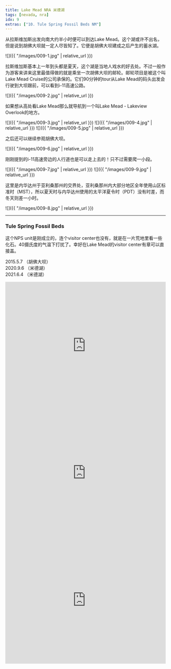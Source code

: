 ```yaml
---
title: Lake Mead NRA 米德湖
tags: [nevada, nra]
idx: 9
extras: ["10. Tule Spring Fossil Beds NM"]
---
```


从拉斯维加斯出发向南大约半小时便可以到达Lake Mead。这个湖或许不出名，但是说到胡佛大坝就一定人尽皆知了。它便是胡佛大坝建成之后产生的蓄水湖。

![]({{ "/images/009-1.jpg" | relative_url }})

拉斯维加斯基本上一年到头都是夏天，这个湖是当地人戏水的好去处。不过一般作为游客来讲来这里最值得做的就是乘坐一次胡佛大坝的邮轮。邮轮项目是被这个叫Lake Mead Cruise的公司承保的。它们90分钟的tour从Lake Mead的码头出发会行驶到大坝跟前，可以看到i-11高速公路。

![]({{ "/images/009-2.jpg" | relative_url }})

如果想从高处看Lake Mead那么就导航到一个叫Lake Mead - Lakeview Overlook的地方。

![]({{ "/images/009-3.jpg" | relative_url }})
![]({{ "/images/009-4.jpg" | relative_url }})
![]({{ "/images/009-5.jpg" | relative_url }})

之后还可以继续参观胡佛大坝。

![]({{ "/images/009-6.jpg" | relative_url }})

刚刚提到的i-11高速旁边的人行道也是可以走上去的！只不过需要爬一小段。

![]({{ "/images/009-7.jpg" | relative_url }})
![]({{ "/images/009-9.jpg" | relative_url }})

这里是内华达州于亚利桑那州的交界处，亚利桑那州内大部分地区全年使用山区标准时（MST），所以夏天时与内华达州使用的太平洋夏令时（PDT）没有时差，而冬天则差一小时。

![]({{ "/images/009-8.jpg" | relative_url }})

---

### Tule Spring Fossil Beds
这个NPS unit是刚成立的，连个visitor center也没有，就是在一片荒地里看一些化石。40摄氏度的气温下打扰了。幸好在Lake Mead的visitor center有章可以直接盖。

2015.5.7 （胡佛大坝）<br>
2020.9.6 （米德湖）<br>
2021.6.4 （米德湖）

<iframe src="https://www.google.com/maps/embed?pb=!1m14!1m8!1m3!1d411836.1806008137!2d-113.65480910195306!3d36.25236284431797!3m2!1i1024!2i768!4f13.1!3m3!1m2!1s0x80c92c9085fe56db%3A0x44bb40f6acfd63be!2sLake%20Mead%20Visitor%20Center!5e0!3m2!1sen!2sus!4v1652162182519!5m2!1sen!2sus" width="100%" height="400" style="border:0;" allowfullscreen="" loading="lazy" referrerpolicy="no-referrer-when-downgrade"></iframe>

<iframe src="https://www.google.com/maps/embed?pb=!1m14!1m8!1m3!1d413080.9107415687!2d-114.7430832!3d36.0155407!3m2!1i1024!2i768!4f13.1!3m3!1m2!1s0x80c92d159e975ed7%3A0xa7d9d4b003dc555e!2sHoover%20Dam%20Visitors%20Center!5e0!3m2!1sen!2sus!4v1652162303296!5m2!1sen!2sus" width="100%" height="400" style="border:0;" allowfullscreen="" loading="lazy" referrerpolicy="no-referrer-when-downgrade"></iframe>

<iframe src="https://www.google.com/maps/embed?pb=!1m14!1m8!1m3!1d411238.02704280237!2d-115.5483607!3d36.3656936!3m2!1i1024!2i768!4f13.1!3m3!1m2!1s0x80c8ed33fa42926d%3A0xc3b45fb78c45913e!2sTule%20Springs%20Fossil%20Beds%20National%20Monument!5e0!3m2!1sen!2sus!4v1652162234563!5m2!1sen!2sus" width="100%" height="400" style="border:0;" allowfullscreen="" loading="lazy" referrerpolicy="no-referrer-when-downgrade"></iframe>
